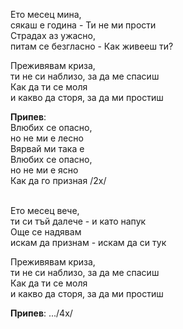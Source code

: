 Ето месец мина, <br />
сякаш е година - Ти не ми прости <br />
Страдах аз ужасно, <br />
питам се безгласно - Как живееш ти?

Преживявам криза, <br />
ти не си наблизо, за да ме спасиш <br />
Как да ти се моля <br />
и какво да сторя, за да ми простиш

**Припев**: <br />
Влюбих се опасно, <br />
но не ми е лесно <br />
Вярвай ми така е <br />
Влюбих се опасно, <br />
но не ми е ясно <br />
Как да го призная /2x/ <br /><br /> 

Ето месец вече, <br />
ти си тъй далече - и като напук <br />
Още се надявам <br />
искам да признам - искам да си тук

Преживявам криза, <br />
ти не си наблизо, за да ме спасиш <br />
Как да ти се моля <br />
и какво да сторя, за да ми простиш

**Припев**: .../4x/